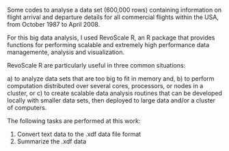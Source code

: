 Some codes to analyse a data set (600,000 rows) containing information on flight arrival and departure details for all commercial flights within the USA, from October 1987 to April 2008.

For this big data analysis, I used RevoScale R, an R package that provides functions for performing scalable and extremely high performance data managemente, analysis and visualization.

RevoScale R are particularly useful in three common situations:

a) to analyze data sets that are too big to fit in memory and,
b) to perform computation distributed over several cores, processors, or nodes in a cluster, or
c) to create scalable data analysis routines that can be developed locally with smaller data sets, then deployed to large data and/or a cluster of computers.

The following tasks are performed at this work:

1) Convert text data to the .xdf data file format
2) Summarize the .xdf data
